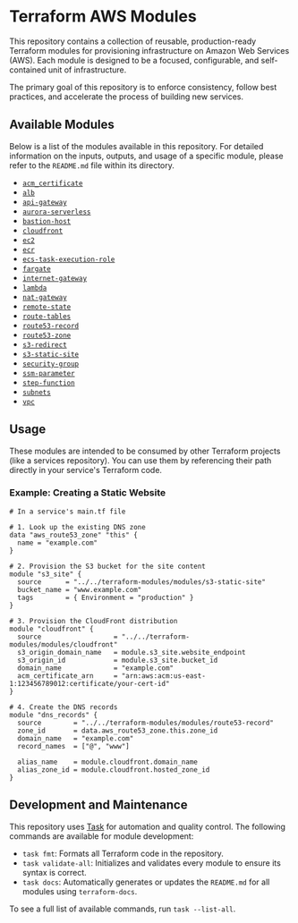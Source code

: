 # Terraform AWS Modules

This repository contains a collection of reusable, production-ready Terraform modules for provisioning infrastructure on Amazon Web Services (AWS). Each module is designed to be a focused, configurable, and self-contained unit of infrastructure.

The primary goal of this repository is to enforce consistency, follow best practices, and accelerate the process of building new services.

## Available Modules

Below is a list of the modules available in this repository. For detailed information on the inputs, outputs, and usage of a specific module, please refer to the `README.md` file within its directory.
* [`acm_certificate`](./modules/acm_certificate/README.md)
* [`alb`](./modules/alb/README.md)
* [`api-gateway`](./modules/api-gateway/README.md)
* [`aurora-serverless`](./modules/aurora-serverless/README.md)
* [`bastion-host`](./modules/bastion-host/README.md)
* [`cloudfront`](./modules/cloudfront/README.md)
* [`ec2`](./modules/ec2/README.md)
* [`ecr`](./modules/ecr/README.md)
* [`ecs-task-execution-role`](./modules/ecs-task-execution-role/README.md)
* [`fargate`](./modules/fargate/README.md)
* [`internet-gateway`](./modules/internet-gateway/README.md)
* [`lambda`](./modules/lambda/README.md)
* [`nat-gateway`](./modules/nat-gateway/README.md)
* [`remote-state`](./modules/remote-state/README.md)
* [`route-tables`](./modules/route-tables/README.md)
* [`route53-record`](./modules/route53-record/README.md)
* [`route53-zone`](./modules/route53-zone/README.md)
* [`s3-redirect`](./modules/s3-redirect/README.md)
* [`s3-static-site`](./modules/s3-static-site/README.md)
* [`security-group`](./modules/security-group/README.md)
* [`ssm-parameter`](./modules/ssm-parameter/README.md)
* [`step-function`](./modules/step-function/README.md)
* [`subnets`](./modules/subnets/README.md)
* [`vpc`](./modules/vpc/README.md)

## Usage

These modules are intended to be consumed by other Terraform projects (like a services repository). You can use them by referencing their path directly in your service's Terraform code.

### Example: Creating a Static Website

```hcl
# In a service's main.tf file

# 1. Look up the existing DNS zone
data "aws_route53_zone" "this" {
  name = "example.com"
}

# 2. Provision the S3 bucket for the site content
module "s3_site" {
  source      = "../../terraform-modules/modules/s3-static-site"
  bucket_name = "www.example.com"
  tags        = { Environment = "production" }
}

# 3. Provision the CloudFront distribution
module "cloudfront" {
  source                  = "../../terraform-modules/modules/cloudfront"
  s3_origin_domain_name   = module.s3_site.website_endpoint
  s3_origin_id            = module.s3_site.bucket_id
  domain_name             = "example.com"
  acm_certificate_arn     = "arn:aws:acm:us-east-1:123456789012:certificate/your-cert-id"
}

# 4. Create the DNS records
module "dns_records" {
  source        = "../../terraform-modules/modules/route53-record"
  zone_id       = data.aws_route53_zone.this.zone_id
  domain_name   = "example.com"
  record_names  = ["@", "www"]
  
  alias_name    = module.cloudfront.domain_name
  alias_zone_id = module.cloudfront.hosted_zone_id
}
```

## Development and Maintenance

This repository uses [Task](https://taskfile.dev/) for automation and quality control. The following commands are available for module development:

* `task fmt`: Formats all Terraform code in the repository.
* `task validate-all`: Initializes and validates every module to ensure its syntax is correct.
* `task docs`: Automatically generates or updates the `README.md` for all modules using `terraform-docs`.

To see a full list of available commands, run `task --list-all`.
